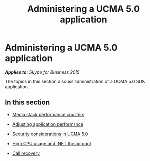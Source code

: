 ﻿---
title: Administering a UCMA 5.0 application
TOCTitle: Administering a UCMA 5.0 application
ms:assetid: 7f341709-38a6-424d-bae6-262c97c196e0
ms:mtpsurl: https://msdn.microsoft.com/en-us/library/Dn466103(v=office.16)
ms:contentKeyID: 65240031
ms.date: 07/27/2015
mtps_version: v=office.16
---

# Administering a UCMA 5.0 application


_**Applies to:** Skype for Business 2015_

The topics in this section discuss administration of a UCMA 5.0 SDK application.

## In this section

  - [Media stack performance counters](media-stack-performance-counters.md)

  - [Adjusting application performance](adjusting-application-performance.md)

  - [Security considerations in UCMA 5.0](security-considerations-in-ucma-5-0.md)

  - [High CPU usage and .NET thread pool](https://msdn.microsoft.com/en-us/library/dn466094\(v=office.16\))

  - [Call recovery](call-recovery.md)

